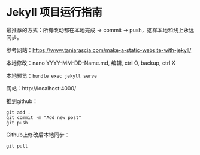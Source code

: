 # Jekyll 项目运行指南

最推荐的方式：所有改动都在本地完成 → commit → push，这样本地和线上永远同步。

参考网站：https://www.taniarascia.com/make-a-static-website-with-jekyll/

本地修改：nano YYYY-MM-DD-Name.md, 编辑, ctrl O, backup, ctrl X

本地预览：`bundle exec jekyll serve`

网站：http://localhost:4000/

推到github：
```
git add .
git commit -m "Add new post"
git push
```

Github上修改后本地同步：
```
git pull
```
